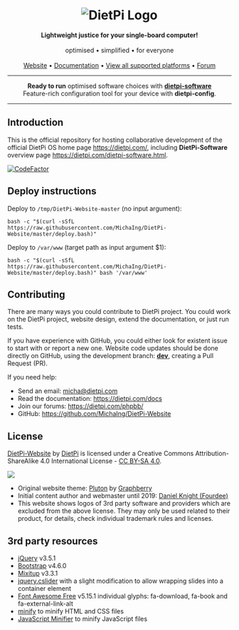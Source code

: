<h1 align="center"><img src="https://raw.githubusercontent.com/MichaIng/DietPi-Website/master/images/dietpi-logo_180x180.png" alt="DietPi Logo"></h1>
<p align="center">
	<b>Lightweight justice for your single-board computer!</b>
	<br><br>
	optimised • simplified • for everyone
	<br><br>
	<a href="https://dietpi.com/">Website</a> • <a href="https://dietpi.com/docs/">Documentation</a> • <a href="https://dietpi.com/#download">View all supported platforms</a> • <a href="https://dietpi.com/phpbb/">Forum</a>
</p>
<hr>
<p align="center">
	<strong>Ready to run</strong> optimised software choices with <a href="https://dietpi.com/dietpi-software.html"><strong>dietpi-software</strong></a>
	<br>Feature-rich configuration tool for your device with <strong>dietpi-config</strong>.
</p>
<hr>

## Introduction

This is the official repository for hosting collaborative development of the official DietPi OS home page <https://dietpi.com/>, including **DietPi-Software** overview page <https://dietpi.com/dietpi-software.html>.

[![CodeFactor](https://www.codefactor.io/repository/github/michaing/dietpi-website/badge)](https://www.codefactor.io/repository/github/michaing/dietpi-website)

## Deploy instructions
Deploy to `/tmp/DietPi-Website-master` (no input argument):
```
bash -c "$(curl -sSfL https://raw.githubusercontent.com/MichaIng/DietPi-Website/master/deploy.bash)"
```
Deploy to `/var/www` (target path as input argument $1):
```
bash -c "$(curl -sSfL https://raw.githubusercontent.com/MichaIng/DietPi-Website/master/deploy.bash)" bash '/var/www'
```

## Contributing

There are many ways you could contribute to DietPi project. You could work on the DietPi project, website design, extend the documentation, or just run tests.

If you have experience with GitHub, you could either look for existent issue to start with or report a new one. Website code updates should be done directly on GitHub, using the development branch: **[dev](https://github.com/MichaIng/DietPi-Website/tree/dev)**, creating a Pull Request (PR).

If you need help:
- Send an email: micha@dietpi.com
- Read the documentation: <https://dietpi.com/docs>
- Join our forums: <https://dietpi.com/phpbb/>
- GitHub: <https://github.com/MichaIng/DietPi-Website>

## License

<a rel="cc:attributionURL" property="dct:title" href="https://dietpi.com/">DietPi-Website</a> by <a rel="cc:attributionURL dct:creator" property="cc:attributionName" href="https://dietpi.com/">DietPi</a> is licensed under a Creative Commons Attribution-ShareAlike 4.0 International License - <a rel="license" href="https://creativecommons.org/licenses/by-sa/4.0/">CC BY-SA 4.0</a>.

<a rel="license" href="https://creativecommons.org/licenses/by-sa/4.0/"><img src="https://i.creativecommons.org/l/by-sa/4.0/88x31.png" /></a>

- Original website theme: [Pluton](https://www.graphberry.com/item/pluton-single-page-bootstrap-html-template) by [Graphberry](https://www.graphberry.com/)
- Initial content author and webmaster until 2019: [Daniel Knight (Fourdee)](https://github.com/Fourdee)
- This website shows logos of 3rd party software and providers which are excluded from the above license. They may only be used related to their product, for details, check individual trademark rules and licenses.

## 3rd party resources

- [jQuery](https://github.com/jquery/jquery) v3.5.1
- [Bootstrap](https://github.com/twbs/bootstrap) v4.6.0
- [Mixitup](https://github.com/patrickkunka/mixitup) v3.3.1
- [jquery.cslider](https://github.com/Le-Stagiaire/jquery.cslider) with a slight modification to allow wrapping slides into a container element
- [Font Awesome Free](https://fontawesome.com/) v5.15.1 individual glyphs: fa-download, fa-book and fa-external-link-alt
- [minify](https://github.com/tdewolff/minify) to minify HTML and CSS files
- [JavaScript Minifier](https://javascript-minifier.com/api) to minify JavaScript files
